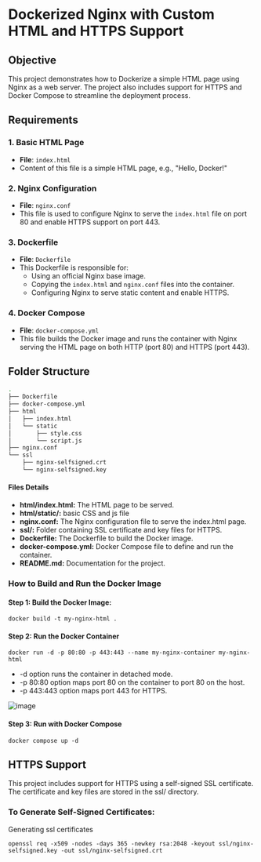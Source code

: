 # Dockerized Nginx with Custom HTML and HTTPS Support

## Objective

This project demonstrates how to Dockerize a simple HTML page using Nginx as a web server. The project also includes support for HTTPS and Docker Compose to streamline the deployment process.

## Requirements

### 1. Basic HTML Page
- **File**: `index.html`
- Content of this file is a simple HTML page, e.g., "Hello, Docker!"
  
### 2. Nginx Configuration
- **File**: `nginx.conf`
- This file is used to configure Nginx to serve the `index.html` file on port 80 and enable HTTPS support on port 443.

### 3. Dockerfile
- **File**: `Dockerfile`
- This Dockerfile is responsible for:
  - Using an official Nginx base image.
  - Copying the `index.html` and `nginx.conf` files into the container.
  - Configuring Nginx to serve static content and enable HTTPS.

### 4. Docker Compose
- **File**: `docker-compose.yml`
- This file builds the Docker image and runs the container with Nginx serving the HTML page on both HTTP (port 80) and HTTPS (port 443).

## Folder Structure

```bash
.
├── Dockerfile
├── docker-compose.yml
├── html
│   ├── index.html
│   └── static
│       ├── style.css
│       └── script.js
├── nginx.conf
└── ssl
    ├── nginx-selfsigned.crt
    └── nginx-selfsigned.key

```
#### Files Details
- **html/index.html:** The HTML page to be served.
- **html/static/:** basic CSS and js file
- **nginx.conf:** The Nginx configuration file to serve the index.html page.
- **ssl/:** Folder containing SSL certificate and key files for HTTPS.
- **Dockerfile:** The Dockerfile to build the Docker image.
- **docker-compose.yml:** Docker Compose file to define and run the container.
- **README.md:** Documentation for the project.


### How to Build and Run the Docker Image
#### Step 1: Build the Docker Image:
```
docker build -t my-nginx-html .
```
#### Step 2: Run the Docker Container
```
docker run -d -p 80:80 -p 443:443 --name my-nginx-container my-nginx-html
```
-  -d option runs the container in detached mode.
-  -p 80:80 option maps port 80 on the container to port 80 on the host.
-  -p 443:443 option maps port 443 for HTTPS.


![image](https://github.com/user-attachments/assets/91a9f00d-6122-40ea-b6a6-0eabd6375332)





#### Step 3: Run with Docker Compose
```
docker compose up -d
```


## HTTPS Support
This project includes support for HTTPS using a self-signed SSL certificate. The certificate and key files are stored in the ssl/ directory.

### To Generate Self-Signed Certificates:
Generating ssl certificates 
```
openssl req -x509 -nodes -days 365 -newkey rsa:2048 -keyout ssl/nginx-selfsigned.key -out ssl/nginx-selfsigned.crt
```
